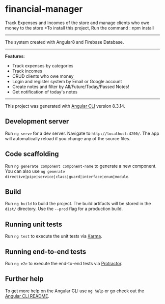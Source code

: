# financial-manager
Track Expenses and Incomes of the store and manage clients who owe money to the store
*To install this project, Run the command : npm install
<hr>
The system created with Angular8 and Firebase Database.
<hr>
<b>Features</b>:
<ul>
  <li>Track expenses by categories</li>
  <li>Track incomes</li>
  <li>CRUD clients who owe money</li>
  <li>Login and register system by Email or Google account</li>
  <li>Create notes and filter by All/Future/Today/Passed Notes!</li>
  <li>Get notification of today's notes </li>
</ul>
<hr>




This project was generated with [Angular CLI](https://github.com/angular/angular-cli) version 8.3.14.

## Development server

Run `ng serve` for a dev server. Navigate to `http://localhost:4200/`. The app will automatically reload if you change any of the source files.

## Code scaffolding

Run `ng generate component component-name` to generate a new component. You can also use `ng generate directive|pipe|service|class|guard|interface|enum|module`.

## Build

Run `ng build` to build the project. The build artifacts will be stored in the `dist/` directory. Use the `--prod` flag for a production build.

## Running unit tests

Run `ng test` to execute the unit tests via [Karma](https://karma-runner.github.io).

## Running end-to-end tests

Run `ng e2e` to execute the end-to-end tests via [Protractor](http://www.protractortest.org/).

## Further help

To get more help on the Angular CLI use `ng help` or go check out the [Angular CLI README](https://github.com/angular/angular-cli/blob/master/README.md).
